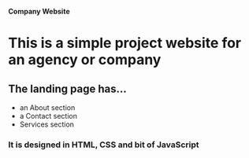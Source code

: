 **Company Website**

# This is a simple project website for an agency or company

## The landing page has...

- an About section
- a Contact section
- Services section

### It is designed in HTML, CSS and bit of JavaScript
